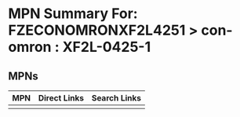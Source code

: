 



# MPN Summary For: FZECONOMRONXF2L4251 > con-omron : XF2L-0425-1

## MPNs
  

|MPN|Direct Links|Search Links|
| :--- | :--- | :--- |
||||
